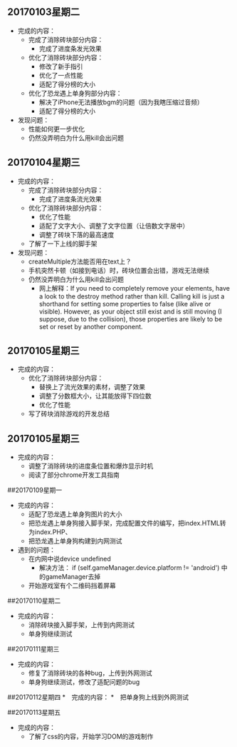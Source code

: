 ## 20170103星期二
* 完成的内容：
	* 完成了消除砖块部分内容：
		* 完成了进度条发光效果
	* 优化了消除砖块部分内容：
		* 修改了新手指引
		* 优化了一点性能
		* 适配了得分榜的大小
	* 优化了恐龙遇上单身狗部分内容：
		* 解决了iPhone无法播放bgm的问题（因为我瞎压缩过音频）
		* 适配了得分榜的大小
* 发现问题： 	 	
 	* 性能如何更一步优化
 	* 仍然没弄明白为什么用kill会出问题

## 20170104星期三
* 完成的内容：
	* 完成了消除砖块部分内容：
		* 完成了进度条流光效果
	* 优化了消除砖块部分内容：		
		* 优化了性能
		* 适配了文字大小、调整了文字位置（让倍数文字居中）
		* 调整了砖块下落的最高速度
	* 了解了一下上线的脚手架
* 发现问题： 	 	
 	* createMultiple方法能否用在text上？ 	
 	* 手机突然卡顿（如接到电话）时，砖块位置会出错，游戏无法继续
 	* 仍然没弄明白为什么用kill会出问题
		* 网上解释：If you need to completely remove your elements, have a look to the destroy method rather than kill. Calling kill is just a shorthand for setting some properties to false (like alive or visible). However, as your object still exist and is still moving (I suppose, due to the collision), those properties are likely to be set or reset by another component.

## 20170105星期三
* 完成的内容：
	* 优化了消除砖块部分内容：
		* 替换上了流光效果的素材，调整了效果
		* 调整了分数框大小，让其能放得下四位数
		* 优化了性能
	* 写了砖块消除游戏的开发总结

## 20170105星期三
* 完成的内容：
	* 调整了消除砖块的进度条位置和爆炸显示时机
	* 阅读了部分chrome开发工具指南

##20170109星期一
* 完成的内容：
	* 适配了恐龙遇上单身狗图片的大小
	* 把恐龙遇上单身狗接入脚手架，完成配置文件的编写，把index.HTML转为index.PHP、
	* 把恐龙遇上单身狗构建到内网测试
* 遇到的问题：
	* 在内网中说device undefined
		* 解决方法：
		if (self.gameManager.device.platform != 'android') 中的gameManager去掉
	* 开始游戏室有个二维码挡着屏幕

##20170110星期二
* 完成的内容：
	* 消除砖块接入脚手架，上传到内网测试
	* 单身狗继续测试

##20170111星期三
* 完成的内容：
	* 修复了消除砖块的各种bug，上传到外网测试
	* 单身狗继续测试，修改了适配问题的bug

##20170112星期四
*　完成的内容：
	*　把单身狗上线到外网测试

##20170113星期五
* 完成的内容：
	* 了解了css的内容，开始学习DOM的游戏制作